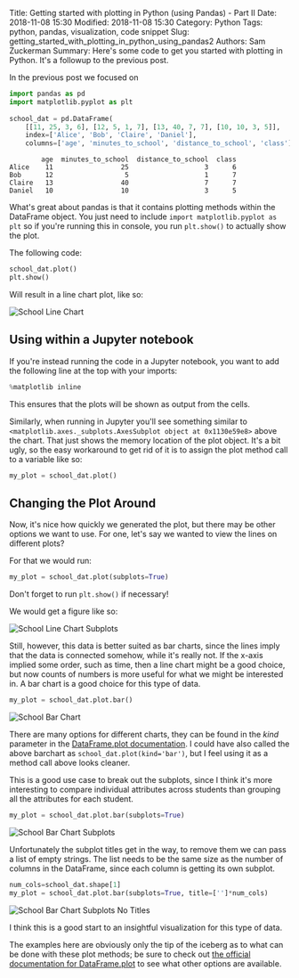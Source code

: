 Title: Getting started with plotting in Python (using Pandas) - Part II
Date: 2018-11-08 15:30
Modified: 2018-11-08 15:30
Category: Python
Tags: python, pandas, visualization, code snippet
Slug: getting_started_with_plotting_in_python_using_pandas2
Authors: Sam Zuckerman
Summary: Here's some code to get you started with plotting in Python. It's a followup to the previous post.

In the previous post we focused on 

```python
import pandas as pd
import matplotlib.pyplot as plt  
 
school_dat = pd.DataFrame(
    [[11, 25, 3, 6], [12, 5, 1, 7], [13, 40, 7, 7], [10, 10, 3, 5]], 
    index=['Alice', 'Bob', 'Claire', 'Daniel'], 
    columns=['age', 'minutes_to_school', 'distance_to_school', 'class'])
```

            age  minutes_to_school  distance_to_school  class
    Alice    11                 25                   3      6
    Bob      12                  5                   1      7
    Claire   13                 40                   7      7
    Daniel   10                 10                   3      5
    
 What's great about pandas is that it contains plotting methods within the DataFrame object. You just need to include `import matplotlib.pyplot as plt` so if you're running this in console, you run `plt.show()` to actually show the plot.
 
 The following code:
 
```python
school_dat.plot()
plt.show()
```
 
 Will result in a line chart plot, like so:
 
 ![School Line Chart]({filename}/images/getting_started_with_plotting_Figure_1.png)
 
## Using within a Jupyter notebook

If you're instead running the code in a Jupyter notebook, you want to add the following line at the top with your imports:

```python
%matplotlib inline
```  

This ensures that the plots will be shown as output from the cells.

Similarly, when running in Jupyter you'll see something similar to `<matplotlib.axes._subplots.AxesSubplot object at 0x1130e59e8>` above the chart. That just shows the memory location of the plot object. It's a bit ugly, so the easy workaround to get rid of it is to assign the plot method call to a variable like so:

```python
my_plot = school_dat.plot()
```

## Changing the Plot Around

Now, it's nice how quickly we generated the plot, but there may be other options we want to use. For one, let's say we wanted to view the lines on different plots?

For that we would run:

```python
my_plot = school_dat.plot(subplots=True)
```

Don't forget to run `plt.show()` if necessary!

We would get a figure like so:

![School Line Chart Subplots]({filename}/images/getting_started_with_plotting_Figure_2.png)

Still, however, this data is better suited as bar charts, since the lines imply that the data is connected somehow, while it's really not. If the x-axis implied some order, such as time, then a line chart might be a good choice, but now counts of numbers is more useful for what we might be interested in. A bar chart is a good choice for this type of data.

```python
my_plot = school_dat.plot.bar()
```

![School Bar Chart]({filename}/images/getting_started_with_plotting_Figure_3.png)

There are many options for different charts, they can be found in the _kind_ parameter in the [DataFrame.plot documentation](https://pandas.pydata.org/pandas-docs/version/0.23/generated/pandas.DataFrame.plot.html). I could have also called the above barchart as `school_dat.plot(kind='bar')`, but I feel using it as a method call above  looks cleaner. 

This is a good use case to break out the subplots, since I think it's more interesting to compare individual attributes across students than grouping all the attributes for each student.
```python
my_plot = school_dat.plot.bar(subplots=True)
```

![School Bar Chart Subplots]({filename}/images/getting_started_with_plotting_Figure_4.png)

Unfortunately the subplot titles get in the way, to remove them we can pass a list of empty strings. The list needs to be the same size as the number of columns in the DataFrame, since each column is getting its own subplot.

```python
num_cols=school_dat.shape[1]
my_plot = school_dat.plot.bar(subplots=True, title=['']*num_cols)
```

![School Bar Chart Subplots No Titles]({filename}/images/getting_started_with_plotting_Figure_5.png)

I think this is a good start to an insightful visualization for this type of data.

The examples here are obviously only the tip of the iceberg as to what can be done with these plot methods; be sure to check out [the official documentation for DataFrame.plot](https://pandas.pydata.org/pandas-docs/version/0.23/generated/pandas.DataFrame.plot.html) to see what other options are available.